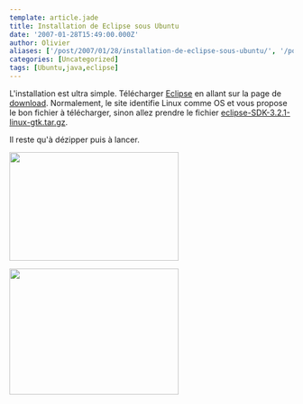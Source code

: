 ```yaml
---
template: article.jade
title: Installation de Eclipse sous Ubuntu
date: '2007-01-28T15:49:00.000Z'
author: Olivier
aliases: ['/post/2007/01/28/installation-de-eclipse-sous-ubuntu/', '/post/2007/01/28/installation-de-eclipse-sous-ubuntu/']
categories: [Uncategorized]
tags: [Ubuntu,java,eclipse]
---
```


<p>L'installation est ultra simple. Télécharger <a href="http://www.eclipse.org">Eclipse</a> en allant sur la page de <a href="http://www.eclipse.org/downloads/">download</a>. Normalement, le site identifie Linux comme OS et vous propose le bon fichier à télécharger, sinon allez prendre le fichier <a href="http://www.eclipse.org/downloads/download.php?file=/eclipse/downloads/drops/R-3.2.1-200609210945/eclipse-SDK-3.2.1-linux-gtk.tar.gz"> eclipse-SDK-3.2.1-linux-gtk.tar.gz</a>.</p> <p>Il reste qu'à dézipper puis à lancer.</p> <p><a href="/images/eclipse1.png"><img src="/images/eclipse1-300x193.png" alt="" title="eclipse1" width="300" height="193" class="alignnone size-medium wp-image-81" /></a></p> <p><a href="/images/eclipse2.png"><img src="/images/eclipse2-300x224.png" alt="" title="eclipse2" width="300" height="224" class="alignnone size-medium wp-image-82" /></a></p>